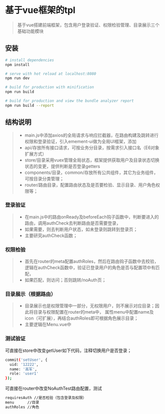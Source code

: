 # 基于vue框架的tpl

> 基于vue搭建前端框架，包含用户登录验证、权限检验管理、目录展示三个基础功能模块

## 安装
``` bash
# install dependencies
npm install

# serve with hot reload at localhost:8080
npm run dev

# build for production with minification
npm run build

# build for production and view the bundle analyzer report
npm run build --report
```
## 结构说明
> * main.js中添加axios的全局请求与响应拦截器，在路由构建及跳转进行权限和登录验证，引入emement-ui做为全局UI框架，添加
> * api/存放所有接口请求，可按业务分目录，按需求引入接口名（E6对象扩展方式）
> * store/目录采用vuex管理全局状态，框架提供获取用户及目录状态切换状态的变更，提供判断是否登录getters
> * components/目录，common/存放所有公共组件，其它为业务组件，可按目录分类管理；
> * router/路由目录，配置路由状态及是否要检验、显示目录、用户角色权限等；
### 登录验证
> * 在main.js中的路由onReady及beforeEach钩子函数中，判断要进入的路由，调用authCheck去判断路由是否需要登录，
> * 如果需要，则去判断用户状态，如未登录则跳转到登录页；
> * 主要研究authCheck函数；
### 权限检验
> * 首先在router的meta配置authRoles，然后在路由钩子函数中去校验，逻辑在authCheck函数中，验证已登录用户的角色是否与配置项中有匹配，
> * 如果匹配，则访问；否则跳转/noAuth页；
### 目录展示（根据路由）
> * 目录展示也是权限管理中一部分，无权限用户，则不展示对应目录；因此将目录与权限配置在router的meta中，
属性menu中配置name及icon（可扩展），再结合authRoles即可根据角色展示目录；
> * 主要逻辑在Menu.vue中

### 测试验证
可直接在store中改变getUser如下代码，注释切换用户是否登录；
``` bash
commit('setUser', {
  uid: '12222',
  name: '高军',
  role: 'user1'
});
``` 

可直接在router中改变NoAuthTest路由配置，测试
``` bash
requiresAuth //是否检验（包含登录及权限）
menu      //目录
authRoles //角色
``` 
